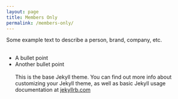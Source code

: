 ```yaml
---
layout: page
title: Members Only
permalink: /members-only/
---
```

Some example text to describe a person, brand, company, etc.
<br><br>
* A bullet point
* Another bullet point
<br><br>
This is the base Jekyll theme. You can find out more info about customizing your Jekyll theme, as well as basic Jekyll usage documentation at [jekyllrb.com](http://jekyllrb.com/)
